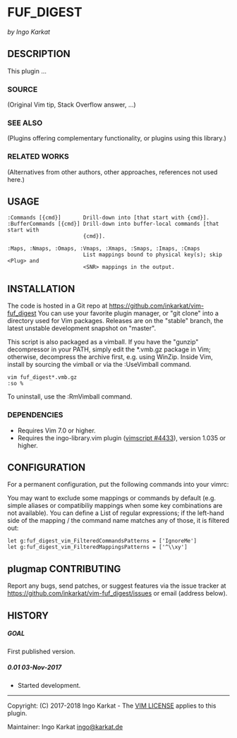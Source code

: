 FUF_DIGEST   
===============================================================================
_by Ingo Karkat_

DESCRIPTION
------------------------------------------------------------------------------

This plugin ...

### SOURCE
(Original Vim tip, Stack Overflow answer, ...)

### SEE ALSO
(Plugins offering complementary functionality, or plugins using this library.)

### RELATED WORKS
(Alternatives from other authors, other approaches, references not used here.)

USAGE
------------------------------------------------------------------------------

    :Commands [{cmd}]       Drill-down into [that start with {cmd}].
    :BufferCommands [{cmd}] Drill-down into buffer-local commands [that start with
                            {cmd}].

    :Maps, :Nmaps, :Omaps, :Vmaps, :Xmaps, :Smaps, :Imaps, :Cmaps
                            List mappings bound to physical key(s); skip <Plug> and
                            <SNR> mappings in the output.
INSTALLATION
------------------------------------------------------------------------------

The code is hosted in a Git repo at https://github.com/inkarkat/vim-fuf_digest
You can use your favorite plugin manager, or "git clone" into a directory used
for Vim packages. Releases are on the "stable" branch, the latest unstable
development snapshot on "master".

This script is also packaged as a vimball. If you have the "gunzip"
decompressor in your PATH, simply edit the \*.vmb.gz package in Vim; otherwise,
decompress the archive first, e.g. using WinZip. Inside Vim, install by
sourcing the vimball or via the :UseVimball command.

    vim fuf_digest*.vmb.gz
    :so %

To uninstall, use the :RmVimball command.

### DEPENDENCIES

- Requires Vim 7.0 or higher.
- Requires the ingo-library.vim plugin ([vimscript #4433](http://www.vim.org/scripts/script.php?script_id=4433)), version 1.035 or
  higher.

CONFIGURATION
------------------------------------------------------------------------------

For a permanent configuration, put the following commands into your vimrc:

You may want to exclude some mappings or commands by default (e.g. simple
aliases or compatibiliy mappings when some key combinations are not
available). You can define a List of regular expressions; if the left-hand
side of the mapping / the command name matches any of those, it is filtered
out:

    let g:fuf_digest_vim_FilteredCommandsPatterns = ['IgnoreMe']
    let g:fuf_digest_vim_FilteredMappingsPatterns = ['^\\xy']

plugmap
CONTRIBUTING
------------------------------------------------------------------------------

Report any bugs, send patches, or suggest features via the issue tracker at
https://github.com/inkarkat/vim-fuf_digest/issues or email (address below).

HISTORY
------------------------------------------------------------------------------

##### GOAL
First published version.

##### 0.01    03-Nov-2017
- Started development.

------------------------------------------------------------------------------
Copyright: (C) 2017-2018 Ingo Karkat -
The [VIM LICENSE](http://vimdoc.sourceforge.net/htmldoc/uganda.html#license) applies to this plugin.

Maintainer:     Ingo Karkat <ingo@karkat.de>
